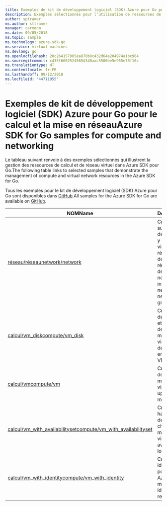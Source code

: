```yaml
---
title: Exemples de kit de développement logiciel (SDK) Azure pour Go pour le calcul et la mise en réseau
description: Exemples sélectionnés pour l’utilisation de ressources de calcul telles que des machines virtuelles et des réseaux virtuels à partir du kit de développement logiciel (SDK) Azure pour Go.
author: sptramer
ms.author: sttramer
manager: carmonm
ms.date: 09/05/2018
ms.topic: sample
ms.technology: azure-sdk-go
ms.service: virtual-machines
ms.devlang: go
ms.openlocfilehash: 20c264157905ea870b8c432d64a204974a1bc964
ms.sourcegitcommit: c435f6602524565d340aac5506be5e955e78f16c
ms.translationtype: HT
ms.contentlocale: fr-FR
ms.lasthandoff: 09/12/2018
ms.locfileid: "44711955"
---
```

# <a name="azure-sdk-for-go-samples-for-compute-and-networking"></a><span data-ttu-id="fc493-103">Exemples de kit de développement logiciel (SDK) Azure pour Go pour le calcul et la mise en réseau</span><span class="sxs-lookup"><span data-stu-id="fc493-103">Azure SDK for Go samples for compute and networking</span></span>

<span data-ttu-id="fc493-104">Le tableau suivant renvoie à des exemples sélectionnés qui illustrent la gestion des ressources de calcul et de réseau virtuel dans Azure SDK pour Go.</span><span class="sxs-lookup"><span data-stu-id="fc493-104">The following table links to selected samples that demonstrate the management of compute and virtual network resources in the Azure SDK for Go.</span></span>

<span data-ttu-id="fc493-105">Tous les exemples pour le kit de développement logiciel (SDK) Azure pour Go sont disponibles dans [GitHub](https://github.com/Azure-Samples/azure-sdk-for-go-samples).</span><span class="sxs-lookup"><span data-stu-id="fc493-105">All samples for the Azure SDK for Go are available on [GitHub](https://github.com/Azure-Samples/azure-sdk-for-go-samples).</span></span>

| <span data-ttu-id="fc493-106">NOM</span><span class="sxs-lookup"><span data-stu-id="fc493-106">Name</span></span> | <span data-ttu-id="fc493-107">Description</span><span class="sxs-lookup"><span data-stu-id="fc493-107">Description</span></span> |
|------|-------------|
| [<span data-ttu-id="fc493-108">réseau/réseau</span><span class="sxs-lookup"><span data-stu-id="fc493-108">network/network</span></span>](https://github.com/Azure-Samples/azure-sdk-for-go-samples/blob/master/network/network.go) | <span data-ttu-id="fc493-109">Créer, mettre à jour, supprimer et interroger des ressources réseau, y compris des réseaux virtuels, des sous-réseaux et des groupes de sécurité réseau.</span><span class="sxs-lookup"><span data-stu-id="fc493-109">Create, update, delete, and query network resources including virtual networks, subnets, and network security groups.</span></span> |
| [<span data-ttu-id="fc493-110">calcul/vm_disk</span><span class="sxs-lookup"><span data-stu-id="fc493-110">compute/vm_disk</span></span>](https://github.com/Azure-Samples/azure-sdk-for-go-samples/blob/master/compute/vm_disk.go) | <span data-ttu-id="fc493-111">Créez, attachez, détachez, mettez à jour et chiffrez des disques de données pour une machine virtuelle.</span><span class="sxs-lookup"><span data-stu-id="fc493-111">Create, attach, detach, update, and encrypt data disks for a VM.</span></span> |
| [<span data-ttu-id="fc493-112">calcul/vm</span><span class="sxs-lookup"><span data-stu-id="fc493-112">compute/vm</span></span>](https://github.com/Azure-Samples/azure-sdk-for-go-samples/blob/master/compute/vm.go) | <span data-ttu-id="fc493-113">Créez, mettez à jour, désactivez et gérez des machines virtuelles.</span><span class="sxs-lookup"><span data-stu-id="fc493-113">Create, update, deactivate, and manage VMs.</span></span> |
| [<span data-ttu-id="fc493-114">calcul/vm_with_availabilityset</span><span class="sxs-lookup"><span data-stu-id="fc493-114">compute/vm_with_availabilityset</span></span>](https://github.com/Azure-Samples/azure-sdk-for-go-samples/blob/master/compute/vm_with_availabilityset.go) | <span data-ttu-id="fc493-115">Créez des groupes à haute disponibilité et des équilibreurs de charge pour les machines virtuelles.</span><span class="sxs-lookup"><span data-stu-id="fc493-115">Create availability sets and load balancers for VMs.</span></span> |
| [<span data-ttu-id="fc493-116">calcul/vm_with_identity</span><span class="sxs-lookup"><span data-stu-id="fc493-116">compute/vm_with_identity</span></span>](https://github.com/Azure-Samples/azure-sdk-for-go-samples/blob/master/compute/vm_with_identity.go) | <span data-ttu-id="fc493-117">Créez et modifiez des identités managées pour des ressources Azure.</span><span class="sxs-lookup"><span data-stu-id="fc493-117">Create and modify managed identities for Azure resources.</span></span> | 
